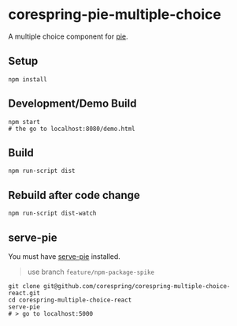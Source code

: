 # corespring-pie-multiple-choice

A multiple choice component for [pie](http://github.com/PieLabs/pie).

## Setup

```
npm install
```

## Development/Demo Build

```
npm start
# the go to localhost:8080/demo.html
```

## Build

```
npm run-script dist
```

## Rebuild after code change

```
npm run-script dist-watch
```


## serve-pie 

You must have [serve-pie](http://github.com/PieLabs/serve-pie) installed.

> use branch `feature/npm-package-spike`

    git clone git@github.com/corespring/corespring-multiple-choice-react.git 
    cd corespring-multiple-choice-react
    serve-pie 
    # > go to localhost:5000
